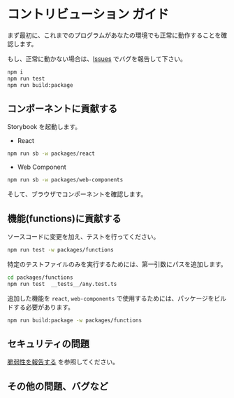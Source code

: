 # コントリビューション ガイド

まず最初に、これまでのプログラムがあなたの環境でも正常に動作することを確認します。

もし、正常に動かない場合は、[Issues](https://github.com/m1m0zzz/tremolo-ui/issues/new?template=bug_report.md) でバグを報告して下さい。

```bash npm2yarn
npm i
npm run test
npm run build:package
```


## コンポーネントに貢献する

Storybook を起動します。

- React

```bash npm2yarn
npm run sb -w packages/react
```

- Web Component

```bash npm2yarn
npm run sb -w packages/web-components
```

そして、ブラウザでコンポーネントを確認します。


## 機能(functions)に貢献する

ソースコードに変更を加え、テストを行ってください。

```bash npm2yarn
npm run test -w packages/functions
```

特定のテストファイルのみを実行するためには、第一引数にパスを追加します。

```bash npm2yarn
cd packages/functions
npm run test  __tests__/any.test.ts
```

追加した機能を `react`, `web-components` で使用するためには、パッケージをビルドする必要があります。

```bash npm2yarn
npm run build:package -w packages/functions
```


## セキュリティの問題

[脆弱性を報告する](./SECURITY) を参照してください。

## その他の問題、バグなど

